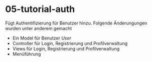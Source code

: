 # 05-tutorial-auth

Fügt Authentifizierung für Benutzer hinzu.
Folgende Änderungungen wurden unter anderem gemacht

* Ein Model für Benutzer *User*  
* Controller für Login, Registrierung und Profilverwaltung
* Views für Login, Registrierung und Profilverwaltung
* Menüführung
 